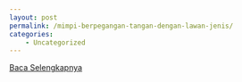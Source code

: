 ```yaml
---
layout: post
permalink: /mimpi-berpegangan-tangan-dengan-lawan-jenis/
categories:
    - Uncategorized
---
```


[Baca Selengkapnya](/05)
